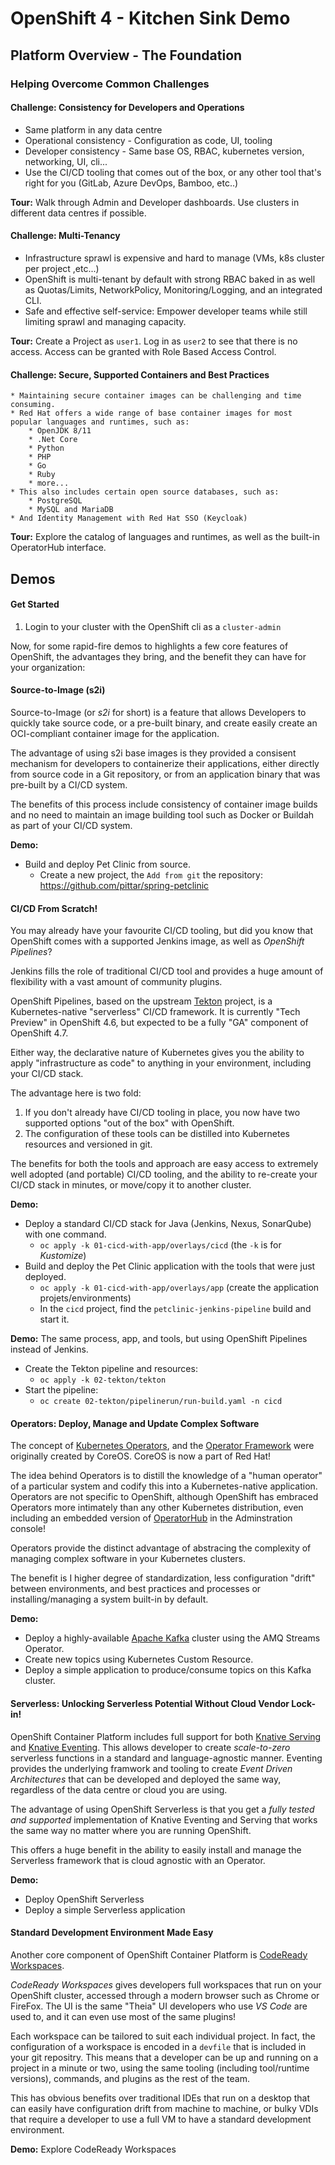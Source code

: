 # OpenShift 4 - Kitchen Sink Demo

## Platform Overview - The Foundation

### Helping Overcome Common Challenges

#### Challenge: Consistency for Developers and Operations
* Same platform in any data centre
* Operational consistency - Configuration as code, UI, tooling
* Developer consistency - Same base OS, RBAC, kubernetes version, networking, UI, cli...
* Use the CI/CD tooling that comes out of the box, or any other tool that's right for you (GitLab, Azure DevOps, Bamboo, etc..)

**Tour:** Walk through Admin and Developer dashboards.  Use clusters in different data centres if possible.

#### Challenge: Multi-Tenancy
* Infrastructure sprawl is expensive and hard to manage (VMs, k8s cluster per project ,etc...)
* OpenShift is multi-tenant by default with strong RBAC baked in as well as Quotas/Limits, NetworkPolicy, Monitoring/Logging, and an integrated CLI.
* Safe and effective self-service: Empower developer teams while still limiting sprawl and managing capacity.

**Tour:** Create a Project as `user1`.  Log in as `user2` to see that there is no access.  Access can be granted with Role Based Access Control.

#### Challenge: Secure, Supported Containers and Best Practices
    * Maintaining secure container images can be challenging and time consuming.
    * Red Hat offers a wide range of base container images for most popular languages and runtimes, such as:
        * OpenJDK 8/11
        * .Net Core
        * Python
        * PHP
        * Go
        * Ruby
        * more...
    * This also includes certain open source databases, such as:
        * PostgreSQL
        * MySQL and MariaDB
    * And Identity Management with Red Hat SSO (Keycloak)

**Tour:** Explore the catalog of languages and runtimes, as well as the built-in OperatorHub interface.

## Demos

#### Get Started

1. Login to your cluster with the OpenShift cli as a `cluster-admin`

Now, for some rapid-fire demos to highlights a few core features of OpenShift, the advantages they bring, and the benefit they can have for your organization:

#### Source-to-Image (s2i)

Source-to-Image (or *s2i* for short) is a feature that allows Developers to quickly take source code, or a pre-built binary, and create easily create an OCI-compliant container image for the application.

The advantage of using s2i base images is they provided a consisent mechanism for developers to containerize their applications, either directly from source code in a Git repository, or from an application binary that was pre-built by a CI/CD system.

The benefits of this process include consistency of container image builds and no need to maintain an image building tool such as Docker or Buildah as part of your CI/CD system.

**Demo:** 

* Build and deploy Pet Clinic from source.
    * Create a new project, the `Add from git` the repository: https://github.com/pittar/spring-petclinic

#### CI/CD From Scratch!

You may already have your favourite CI/CD tooling, but did you know that OpenShift comes with a supported Jenkins image, as well as *OpenShift Pipelines*?

Jenkins fills the role of traditional CI/CD tool and provides a huge amount of flexibility with a vast amount of community plugins.

OpenShift Pipelines, based on the upstream [Tekton](https://tekton.dev/) project, is a Kubernetes-native "serverless" CI/CD framework.  It is currently "Tech Preview" in OpenShift 4.6, but expected to be a fully "GA" component of OpenShift 4.7.

Either way, the declarative nature of Kubernetes gives you the ability to apply "infrastructure as code" to anything in your environment, including your CI/CD stack.

The advantage here is two fold:
1. If you don't already have CI/CD tooling in place, you now have two supported options "out of the box" with OpenShift.
2. The configuration of these tools can be distilled into Kubernetes resources and versioned in git.

The benefits for both the tools and approach are easy access to extremely well adopted (and portable) CI/CD tooling, and the ability to re-create your CI/CD stack in minutes, or move/copy it to another cluster.

**Demo:**

* Deploy a standard CI/CD stack for Java (Jenkins, Nexus, SonarQube) with one command.
    * `oc apply -k 01-cicd-with-app/overlays/cicd` (the `-k` is for *Kustomize*)
* Build and deploy the Pet Clinic application with the tools that were just deployed.
    * `oc apply -k 01-cicd-with-app/overlays/app` (create the application projets/environments)
    * In the `cicd` project, find the `petclinic-jenkins-pipeline` build and start it.

**Demo:** The same process, app, and tools, but using OpenShift Pipelines instead of Jenkins.

* Create the Tekton pipeline and resources:
    * `oc apply -k 02-tekton/tekton`
* Start the pipeline:
    * `oc create 02-tekton/pipelinerun/run-build.yaml -n cicd`

#### Operators: Deploy, Manage and Update Complex Software

The concept of [Kubernetes Operators](https://coreos.com/operators/), and the [Operator Framework](https://operatorframework.io/) were originally created by CoreOS.  CoreOS is now a part of Red Hat!

The idea behind Operators is to distill the knowledge of a "human operator" of a particular system and codify this into a Kubernetes-native application.  Operators are not specific to OpenShift, although OpenShift has embraced Operators more intimately than any other Kubernetes distribution, even including an embedded version of [OperatorHub](https://operatorhub.io) in the Adminstration console!

Operators provide the distinct advantage of abstracing the complexity of managing complex software in your Kubernetes clusters.

The benefit is I higher degree of standardization, less configuration "drift" between environments, and best practices and processes or installing/managing a system built-in by default.

**Demo:** 

* Deploy a highly-available [Apache Kafka](https://kafka.apache.org/) cluster using the AMQ Streams Operator.
* Create new topics using Kubernetes Custom Resource.
* Deploy a simple application to produce/consume topics on this Kafka cluster.

#### Serverless: Unlocking Serverless Potential Without Cloud Vendor Lock-in!

OpenShift Container Platform includes full support for both [Knative Serving](https://knative.dev/docs/serving/) and [Knative Eventing](https://knative.dev/docs/eventing/).  This allows developer to create *scale-to-zero* serverless functions in a standard and language-agnostic manner.  Eventing provides the underlying framwork and tooling to create *Event Driven Architectures* that can be developed and deployed the same way, regardless of the data centre or cloud you are using.

The advantage of using OpenShift Serverless is that you get a *fully tested and supported* implementation of Knative Eventing and Serving that works the same way no matter where you are running OpenShift.

This offers a huge benefit in the ability to easily install and manage the Serverless framework that is cloud agnostic with an Operator. 

**Demo:**

* Deploy OpenShift Serverless
* Deploy a simple Serverless application

#### Standard Development Environment Made Easy

Another core component of OpenShift Container Platform is [CodeReady Workspaces](https://developers.redhat.com/products/codeready-workspaces/overview).

*CodeReady Workspaces* gives developers full workspaces that run on your OpenShift cluster, accessed through a modern browser such as Chrome or FireFox.  The UI is the same "Theia" UI developers who use *VS Code* are used to, and it can even use most of the same plugins!

Each workspace can be tailored to suit each individual project.  In fact, the configuration of a workspace is encoded in a `devfile` that is included in your git repositry.  This means that a developer can be up and running on a project in a minute or two, using the same tooling (including tool/runtime versions), commands, and plugins as the rest of the team.

This has obvious benefits over traditional IDEs that run on a desktop that can easily have configuration drift from machine to machine, or bulky VDIs that require a developer to use a full VM to have a standard development environment.

**Demo:** Explore CodeReady Workspaces